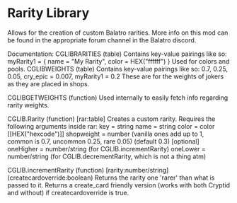 # Rarity Library
Allows for the creation of custom Balatro rarities.
More info on this mod can be found in the appropriate forum channel in the Balatro discord.

Documentation:
CGLIBRARITIES (table)
Contains key-value pairings like so:
myRarity1 = { 
name = "My Rarity",
color = HEX("ffffff")
}
Used for colors and pools.
CGLIBWEIGHTS (table)
Contains key-value pairings like so:
0.7,
0.25,
0.05,
cry_epic = 0.007,
myRarity1 = 0.2
These are for the weights of jokers as they are placed in shops.

CGLIBGETWEIGHTS (function)
Used internally to easily fetch info regarding rarity weights.

CGLIB.Rarity (function) [rar:table]
Creates a custom rarity. Requires the following arguments inside rar:
key = string
name = string
color = color [[HEX("hexcode")]]
shopweight = number (vanilla ones add up to 1, common is 0.7, uncommon 0.25, rare 0.05) (default 0.3)
[optional]
oneHigher = number/string (for CGLIB.incrementRarity)
oneLower = number/string (for CGLIB.decrementRarity, which is not a thing atm)

CGLIB.incrementRarity (function) [rarity:number/string] (createcardoverride:boolean)
Returns the rarity one 'rarer' than what is passed to it. Returns a create_card friendly version (works with both Cryptid and without) if createcardoverride is true.
